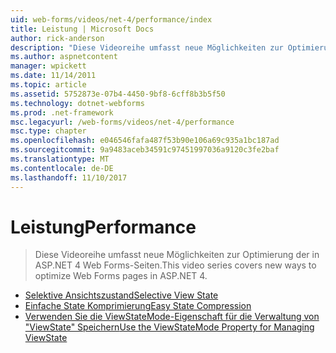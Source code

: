 ```yaml
---
uid: web-forms/videos/net-4/performance/index
title: Leistung | Microsoft Docs
author: rick-anderson
description: "Diese Videoreihe umfasst neue Möglichkeiten zur Optimierung der in ASP.NET 4 Web Forms-Seiten."
ms.author: aspnetcontent
manager: wpickett
ms.date: 11/14/2011
ms.topic: article
ms.assetid: 5752873e-07b4-4450-9bf8-6cff8b3b5f50
ms.technology: dotnet-webforms
ms.prod: .net-framework
msc.legacyurl: /web-forms/videos/net-4/performance
msc.type: chapter
ms.openlocfilehash: e046546fafa487f53b90e106a69c935a1bc187ad
ms.sourcegitcommit: 9a9483aceb34591c97451997036a9120c3fe2baf
ms.translationtype: MT
ms.contentlocale: de-DE
ms.lasthandoff: 11/10/2017
---
```

<a name="performance"></a><span data-ttu-id="143b1-103">Leistung</span><span class="sxs-lookup"><span data-stu-id="143b1-103">Performance</span></span>
====================
> <span data-ttu-id="143b1-104">Diese Videoreihe umfasst neue Möglichkeiten zur Optimierung der in ASP.NET 4 Web Forms-Seiten.</span><span class="sxs-lookup"><span data-stu-id="143b1-104">This video series covers new ways to optimize Web Forms pages in ASP.NET 4.</span></span>


- [<span data-ttu-id="143b1-105">Selektive Ansichtszustand</span><span class="sxs-lookup"><span data-stu-id="143b1-105">Selective View State</span></span>](aspnet-4-quick-hit-selective-view-state.md)
- [<span data-ttu-id="143b1-106">Einfache State Komprimierung</span><span class="sxs-lookup"><span data-stu-id="143b1-106">Easy State Compression</span></span>](aspnet-4-quick-hit-easy-state-compression.md)
- [<span data-ttu-id="143b1-107">Verwenden Sie die ViewStateMode-Eigenschaft für die Verwaltung von "ViewState" Speichern</span><span class="sxs-lookup"><span data-stu-id="143b1-107">Use the ViewStateMode Property for Managing ViewState</span></span>](how-do-i-use-the-viewstatemode-property-for-managing-viewstate.md)
